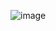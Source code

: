 ![image](https://user-images.githubusercontent.com/91359308/177276580-33f1d8ee-b655-4801-abed-fc6e64c438ba.png)
